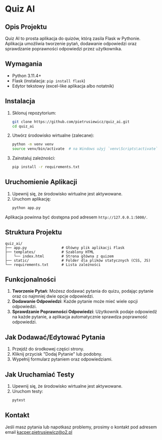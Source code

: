 # Quiz AI

## Opis Projektu
Quiz AI to prosta aplikacja do quizów, którą zasila Flask w Pythonie. Aplikacja umożliwia
tworzenie pytań, dodawanie odpowiedzi oraz sprawdzanie poprawności odpowiedzi przez użytkownika.

## Wymagania
- Python 3.11.4+
- Flask (instalacja: `pip install flask`)
- Edytor tekstowy (excel-like aplikacja albo notatnik)

## Instalacja
1. Sklonuj repozytorium:
   ```sh
   git clone https://github.com/pietrusiewicz/quiz_ai.git
   cd quiz_ai
   ```
2. Utwórz środowisko wirtualne (zalecane):
   ```sh
   python -m venv venv
   source venv/bin/activate  # na Windows użyj `venv\Scripts\activate`
   ```
3. Zainstaluj zależności:
   ```sh
   pip install -r requirements.txt
   ```

## Uruchomienie Aplikacji
1. Upewnij się, że środowisko wirtualne jest aktywowane.
2. Uruchom aplikację:
   ```sh
   python app.py
   ```
Aplikacja powinna być dostępna pod adresem `http://127.0.0.1:5000/`.

## Struktura Projektu
```
quiz_ai/
├── app.py                # Główny plik aplikacji Flask
├── templates/            # Szablony HTML
│   └── index.html        # Strona główna z quizem
├── static/               # Folder dla plików statycznych (CSS, JS)
└── requirements.txt      # Lista zależności
```

## Funkcjonalności
1. **Tworzenie Pytań**: Możesz dodawać pytania do quizu, podając pytanie oraz co najmniej dwie opcje odpowiedzi.
2. **Dodawanie Odpowiedzi**: Każde pytanie może mieć wiele opcji odpowiedzi.
3. **Sprawdzanie Poprawności Odpowiedzi**: Użytkownik podaje odpowiedź na każde pytanie, a aplikacja automatycznie
sprawdza poprawność odpowiedzi.

## Jak Dodawać/Edytować Pytania
1. Przejdź do środkowej części strony.
2. Kliknij przycisk "Dodaj Pytanie" lub podobny.
3. Wypełnij formularz pytaniem oraz odpowiedziami.

## Jak Uruchamiać Testy
1. Upewnij się, że środowisko wirtualne jest aktywowane.
2. Uruchom testy:
   ```sh
   pytest
   ```

## Kontakt
Jeśli masz pytania lub napotkasz problemy, prosimy o kontakt pod adresem email
kacper.pietrusiewicz@o2.pl
